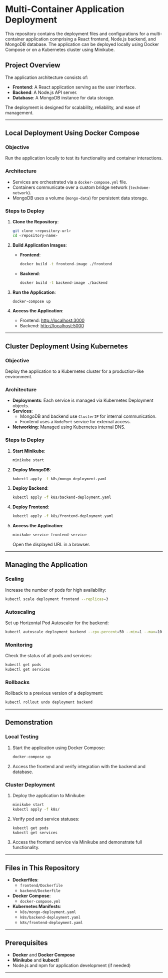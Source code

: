 
# Multi-Container Application Deployment

This repository contains the deployment files and configurations for a multi-container application comprising a React frontend, Node.js backend, and MongoDB database. The application can be deployed locally using Docker Compose or on a Kubernetes cluster using Minikube.

## Project Overview

The application architecture consists of:
- **Frontend**: A React application serving as the user interface.
- **Backend**: A Node.js API server.
- **Database**: A MongoDB instance for data storage.

The deployment is designed for scalability, reliability, and ease of management.

---

## Local Deployment Using Docker Compose

### Objective
Run the application locally to test its functionality and container interactions.

### Architecture
- Services are orchestrated via a `docker-compose.yml` file.
- Containers communicate over a custom bridge network (`techdome-network`).
- MongoDB uses a volume (`mongo-data`) for persistent data storage.

### Steps to Deploy
1. **Clone the Repository**:
   ```bash
   git clone <repository-url>
   cd <repository-name>
   ```

2. **Build Application Images**:
   - **Frontend**:
     ```bash
     docker build -t frontend-image ./frontend
     ```
   - **Backend**:
     ```bash
     docker build -t backend-image ./backend
     ```

3. **Run the Application**:
   ```bash
   docker-compose up
   ```

4. **Access the Application**:
   - Frontend: [http://localhost:3000](http://localhost:3000)
   - Backend: [http://localhost:5000](http://localhost:5000)

---

## Cluster Deployment Using Kubernetes

### Objective
Deploy the application to a Kubernetes cluster for a production-like environment.

### Architecture
- **Deployments**: Each service is managed via Kubernetes Deployment objects.
- **Services**:
  - MongoDB and backend use `ClusterIP` for internal communication.
  - Frontend uses a `NodePort` service for external access.
- **Networking**: Managed using Kubernetes internal DNS.

### Steps to Deploy
1. **Start Minikube**:
   ```bash
   minikube start
   ```

2. **Deploy MongoDB**:
   ```bash
   kubectl apply -f k8s/mongo-deployment.yaml
   ```

3. **Deploy Backend**:
   ```bash
   kubectl apply -f k8s/backend-deployment.yaml
   ```

4. **Deploy Frontend**:
   ```bash
   kubectl apply -f k8s/frontend-deployment.yaml
   ```

5. **Access the Application**:
   ```bash
   minikube service frontend-service
   ```
   Open the displayed URL in a browser.

---

## Managing the Application

### Scaling
Increase the number of pods for high availability:
```bash
kubectl scale deployment frontend --replicas=3
```

### Autoscaling
Set up Horizontal Pod Autoscaler for the backend:
```bash
kubectl autoscale deployment backend --cpu-percent=50 --min=1 --max=10
```

### Monitoring
Check the status of all pods and services:
```bash
kubectl get pods
kubectl get services
```

### Rollbacks
Rollback to a previous version of a deployment:
```bash
kubectl rollout undo deployment backend
```

---

## Demonstration

### Local Testing
1. Start the application using Docker Compose:
   ```bash
   docker-compose up
   ```
2. Access the frontend and verify integration with the backend and database.

### Cluster Deployment
1. Deploy the application to Minikube:
   ```bash
   minikube start
   kubectl apply -f k8s/
   ```
2. Verify pod and service statuses:
   ```bash
   kubectl get pods
   kubectl get services
   ```
3. Access the frontend service via Minikube and demonstrate full functionality.

---

## Files in This Repository

- **Dockerfiles**:
  - `frontend/Dockerfile`
  - `backend/Dockerfile`
- **Docker Compose**:
  - `docker-compose.yml`
- **Kubernetes Manifests**:
  - `k8s/mongo-deployment.yaml`
  - `k8s/backend-deployment.yaml`
  - `k8s/frontend-deployment.yaml`

---

## Prerequisites

- **Docker** and **Docker Compose**
- **Minikube** and **kubectl**
- Node.js and npm for application development (if needed)

---

